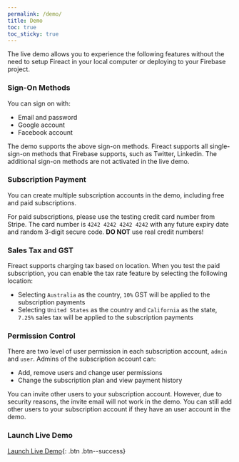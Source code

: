 ```yaml
---
permalink: /demo/
title: Demo
toc: true
toc_sticky: true
---
```

The live demo allows you to experience the following features without the need to setup Fireact in your local computer or deploying to your Firebase project.

### Sign-On Methods

You can sign on with:
- Email and password
- Google account
- Facebook account

The demo supports the above sign-on methods. Fireact supports all single-sign-on methods that Firebase supports, such as Twitter, Linkedin. The additional sign-on methods are not activated in the live demo.

### Subscription Payment

You can create multiple subscription accounts in the demo, including free and paid subscriptions.

For paid subscriptions, please use the testing credit card number from Stripe. The card number is `4242 4242 4242 4242` with any future expiry date and random 3-digit secure code. **DO NOT** use real credit numbers!

### Sales Tax and GST

Fireact supports charging tax based on location. When you test the paid subscription, you can enable the tax rate feature by selecting the following location:
- Selecting `Australia` as the country, `10%` GST will be applied to the subscription payments
- Selecting `United States` as the country and `California` as the state, `7.25%` sales tax will be applied to the subscription payments

### Permission Control

There are two level of user permission in each subscription account, `admin` and `user`. Admins of the subscription account can:
- Add, remove users and change user permissions
- Change the subscription plan and view payment history

You can invite other users to your subscription account. However, due to security reasons, the invite email will not work in the demo. You can still add other users to your subscription account if they have an user account in the demo.

### Launch Live Demo

[Launch Live Demo](https://fireact-e1bdc.firebaseapp.com/){: .btn .btn--success}

